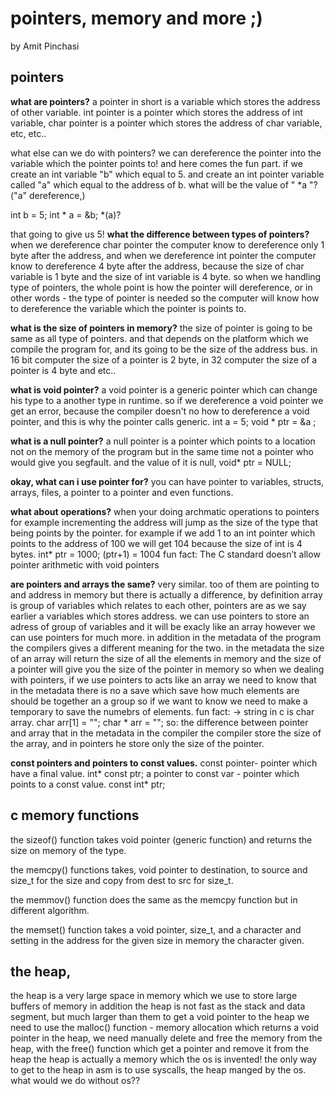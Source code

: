 
# pointers, memory and more ;) 
by Amit Pinchasi

## pointers
**what are pointers?**
a pointer in short is a variable which stores the address of other variable.
int pointer is a pointer which stores the address of int variable,
char pointer is a pointer which stores the address of char variable,
etc, etc..

what else can we do with pointers? we can dereference the pointer into the variable which
the pointer points to! and here comes the fun part.
if we create an int variable "b" which equal to 5.
and create an int pointer variable called "a" which equal to the address of b.
what will be the value of " *a "? ("a" dereference,) 

int b = 5;
int * a = &b;
*(a)?

that going to give us 5!
**what the difference between types of pointers?**
when we dereference char pointer the computer know to dereference only 1 byte after the address, 
and when we dereference int pointer the computer know to dereference 4 byte after the address,
because the size of char variable is 1 byte and the size of int variable is 4 byte.
so when we handling type of pointers, the whole point is how the pointer will dereference, or in other words - the type of pointer is needed so the computer will know how to dereference the variable which the pointer is points to.

**what is the size of pointers in memory?**
the size of pointer is going to be same as all type of pointers. and that depends on
the platform which we compile the program for, and its going to be the size of the 
address bus. in 16 bit computer the size of a pointer is 2 byte, in 32 computer the size
of a pointer is 4 byte and etc.. 

**what is void pointer?**
a void pointer is a generic pointer which can change his type to a another type in runtime.
so if we dereference a void pointer we get an error, because the compiler doesn't no how to
dereference a void pointer, and this is why the pointer calls generic.
int a = 5;
void * ptr = &a ;


**what is a null pointer?**
a null pointer is a pointer which points to a location not on the memory of the program
but in the same time not a pointer who would give you segfault. and the value of it is null,
void* ptr = NULL;

**okay, what can i use pointer for?**
you can have pointer to variables, structs, arrays, files, a pointer to a pointer and even functions.

**what about operations?**
when your doing archmatic operations to pointers for example incrementing the address will 
jump as the size of the type that being points by the pointer. for example if we add 1 to
an int pointer which points to the address of 100 we will get 104 because the size of int
is 4 bytes. 
int* ptr = 1000;
(ptr+1) = 1004
fun fact: The C standard doesn’t allow pointer arithmetic with void pointers

**are pointers and arrays the same?**
very similar. too of them are pointing to and address in memory but there is actually a difference,
by definition array is group of variables which relates to each other, pointers are as we say earlier 
a variables which stores address. we can use pointers to store an adress of group of variables 
and it will be exacly like an array however we can use pointers for much more. in addition in the metadata of the program the compilers gives a different meaning for the two. in the metadata the size of an array will return the size of all the elements in memory and the size of a pointer will give you the size of the pointer in memory so when we dealing with pointers, if we use pointers to acts like an array we need to know that in the metadata there is no a save which save how much elements are should be together an a group so if we want to know we need to make a temporary to save the numebrs of elements.
fun fact: -> string in c is char array.
char arr[1]  = "";
char * arr = "";
so:
the difference between pointer and array that in the metadata in the compiler the compiler
store the size of the array, and in pointers he store only the size of the pointer.
 
 **const pointers and pointers to const values.**
const pointer- pointer which have a final value.
int* const ptr;
a pointer to const var - pointer which points to a const value.
const int* ptr;
## c memory functions

the sizeof() function takes void pointer (generic function) and returns the size on memory of
the type. 

the memcpy() functions takes, void pointer to destination, to source and size_t for the size
and copy from dest to src for size_t.

the memmov() function does the same as the memcpy function but in different algorithm.

the memset() function takes a void pointer, size_t, and a character and setting in the address
for the given size in memory the character given.

## the heap,

the heap is a very large space in memory which we use to store large buffers of memory
in addition the heap is not fast as the stack and data segment, but much larger than them
to get a void pointer to the heap we need to use the malloc() function - memory allocation
which returns a void pointer in the heap, we need manually delete and free the memory
from the heap, with the free() function which get a pointer and remove it from the heap
the heap is actually a memory which the os is invented! the only way to get to the heap
in asm is to use syscalls, the heap manged by the os. what would we do without os??


